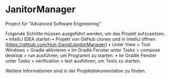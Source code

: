 # JanitorManager
Project für "Advanced Software Engineering"

Folgende Schritte müssen ausgeführt werden, um das Projekt aufzusetzen.
• IntelliJ IDEA starten
• Projekt von GitHub clonen und in IntelliJ öffnen (https://github.com/Huh-David/JanitorManager)
• Unter View > Tool Windows > Gradle aktivieren
• Im Gradle Fenster unter Tasks > compose desktop > run ausführen, um Programm zu starten.
• Im Gradle Fenster unter Tasks > verification > test ausführen, um Tests zu starten.

Weitere Informationen sind in der Projektdokumentation zu finden.
